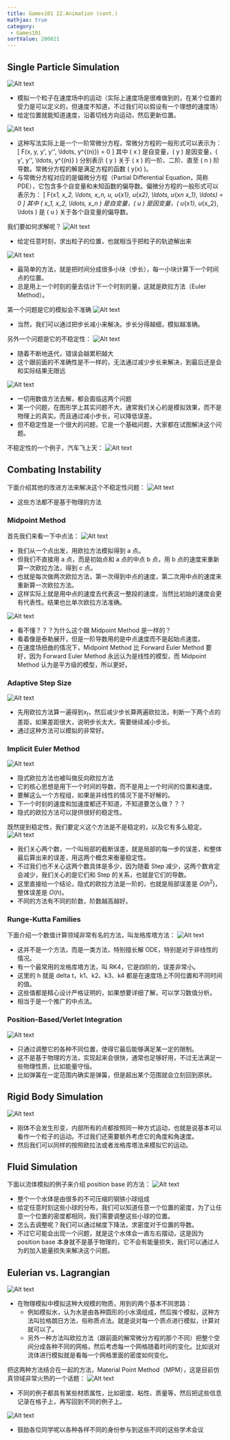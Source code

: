 ```yaml
---
title: Games101 22.Animation (cont.)
mathjax: true
category:
 - Games101
sortValue: 200021
---
```


## Single Particle Simulation

![Alt text](image.png)

- 模拟一个粒子在速度场中的运动（实际上速度场是很难做到的，在某个位置的受力是可以定义的，但速度不知道，不过我们可以假设有一个理想的速度场）
- 给定位置就能知道速度，沿着切线方向运动，然后更新位置。

![Alt text](image-1.png)

- 这种写法实际上是一个一阶常微分方程，常微分方程的一般形式可以表示为：
  \[ F(x, y, y', y'', \ldots, y^{(n)}) = 0 \]
  其中 \( x \) 是自变量，\( y \) 是因变量，\( y', y'', \ldots, y^{(n)} \) 分别表示 \( y \) 关于 \( x \) 的一阶、二阶、直至 \( n \) 阶导数。常微分方程的解是满足方程的函数 \( y(x) \)。
- 与常微分方程对应的是偏微分方程（Partial Differential Equation，简称 PDE），它包含多个自变量和未知函数的偏导数。偏微分方程的一般形式可以表示为：
  \[ F(x*1, x_2, \ldots, x_n, u, u*{x*1}, u*{x*2}, \ldots, u*{x*n x_1}, \ldots) = 0 \]
  其中 \( x_1, x_2, \ldots, x_n \) 是自变量，\( u \) 是因变量，\( u*{x*1}, u*{x_2}, \ldots \) 是 \( u \) 关于各个自变量的偏导数。

我们要如何求解呢？
![Alt text](image-2.png)

- 给定任意时刻，求出粒子的位置，也就相当于把粒子的轨迹解出来

![Alt text](image-3.png)

- 最简单的方法，就是把时间分成很多小块（步长），每一小块计算下一个时间点的位置。
- 总是用上一个时刻的量去估计下一个时刻的量，这就是欧拉方法（Euler Method）。

第一个问题是它的模拟会不准确
![Alt text](image-4.png)

- 当然，我们可以通过把步长减小来解决。步长分得越细，模拟越准确。

另外一个问题是它的不稳定性：
![Alt text](image-5.png)

- 随着不断地迭代，错误会越累积越大
- 这个跟前面的不准确性是不一样的，无法通过减少步长来解决，到最后还是会和实际结果无限远

![Alt text](image-6.png)

- 一切用数值方法去解，都会面临这两个问题
- 第一个问题，在图形学上其实问题不大，通常我们关心的是模拟效果，而不是物理上的真实。而且通过减小步长，可以降低误差。
- 但不稳定性是一个很大的问题，它是一个基础问题，大家都在试图解决这个问题。

不稳定性的一个例子，汽车飞上天：
![Alt text](image-7.png)

## Combating Instability

下面介绍其他的改进方法来解决这个不稳定性问题：
![Alt text](image-8.png)

- 这些方法都不是基于物理的方法

### Midpoint Method

首先我们来看一下中点法：
![Alt text](image-9.png)

- 我们从一个点出发，用欧拉方法模拟得到 a 点。
- 但我们不直接用 a 点，而是初始点和 a 点的中点 b 点，用 b 点的速度来重新算一次欧拉方法，得到 c 点。
- 也就是每次做两次欧拉方法，第一次得到中点的速度，第二次用中点的速度来重新算一次欧拉方法。
- 这样实际上就是用中点的速度去代表这一整段的速度，当然比初始的速度会更有代表性。结果也比单次欧拉方法准确。

![Alt text](image-10.png)

- 看不懂？？？为什么这个跟 Midpoint Method 是一样的？
- 看着像是泰勒展开，但是一阶导数用的是中点速度而不是起始点速度。
- 在速度场扭曲的情况下，Midpoint Method 比 Forward Euler Method 要好，因为 Forward Euler Method 永远认为是线性的模型，而 Midpoint Method 认为是平方级的模型，所以更好。

### Adaptive Step Size

![Alt text](image-11.png)

- 先用欧拉方法算一遍得到$x_t$，然后减少步长算两遍欧拉法，判断一下两个点的差距，如果差距很大，说明步长太大，需要继续减小步长。
- 通过这种方法可以模拟的非常好。

### Implicit Euler Method

![Alt text](image-12.png)

- 隐式欧拉方法也被叫做反向欧拉方法
- 它的核心思想是用下一个时间的导数，而不是用上一个时间的位置和速度。
- 要解这么一个方程组，如果是非线性的情况下是不好解的。
- 下一个时刻的速度和加速度都还不知道，不知道要怎么做？？？
- 隐式的欧拉方法可以提供很好的稳定性。

既然提到稳定性，我们要定义这个方法是不是稳定的，以及它有多么稳定。
![Alt text](image-13.png)

- 我们关心两个数，一个叫局部的截断误差，就是局部的每一步的误差，和整体最后算出来的误差，用这两个概念来衡量稳定性。
- 不过我们也不关心这两个数具体是多少，因为随着 Step 减少，这两个数肯定会减少，我们关心的是它们和 Step 的关系，也就是它们的导数。
- 这里直接给一个结论，隐式的欧拉方法是一阶的，也就是局部误差是 $O(h^2)$，整体误差是 $O(h)$。
- 不同的方法有不同的阶数，阶数越高越好。

### Runge-Kutta Families

下面介绍一个数值计算领域非常有名的方法，叫龙格库塔方法：
![Alt text](image-14.png)

- 这并不是一个方法，而是一类方法，特别擅长解 ODE，特别是对于非线性的情况。
- 有一个最常用的龙格库塔方法，叫 RK4，它是四阶的，误差非常小。
- 这里的 h 就是 delta t，k1、k2、k3、k4 都是在速度场上不同位置和不同时间的值。
- 这些值都是精心设计严格证明的，如果想要详细了解，可以学习数值分析。
- 相当于是一个推广的中点法。

### Position-Based/Verlet Integration

![Alt text](image-15.png)

- 只通过调整它的各种不同位置，使得它最后能够满足某一定的限制。
- 这不是基于物理的方法，实现起来会很快，通常也足够好用，不过无法满足一些物理性质，比如能量守恒。
- 比如弹簧在一定范围内确实是弹簧，但是超出某个范围就会立刻回到原状。

## Rigid Body Simulation

![Alt text](image-16.png)

- 刚体不会发生形变，内部所有的点都按照同一种方式运动，也就是说基本可以看作一个粒子的运动。不过我们还需要额外考虑它的角度和角速度。
- 然后我们可以同样的按照欧拉法或者龙格库塔法来模拟它的运动。

## Fluid Simulation

下面以流体模拟的例子来介绍 position base 的方法：
![Alt text](image-17.png)

- 整个一个水体是由很多的不可压缩的钢铁小球组成
- 给定任意时刻这些小球的分布，我们可以知道任意一个位置的密度，为了让任意一个位置的密度都相同，我们需要调整这些小球的位置。
- 怎么去调整呢？我们可以通过梯度下降法，求密度对于位置的导数。
- 不过它可能会出现一个问题，就是这个水体会一直左右摆动，这是因为 position base 本身就不是基于物理的，它不会有能量损失，我们可以通过人为的加入能量损失来解决这个问题。

## Eulerian vs. Lagrangian

![Alt text](image-18.png)

- 在物理模拟中模拟这种大规模的物质，用到的两个基本不同思路：
  - 例如模拟水，认为水是由各种圆形的小水滴组成，然后挨个模拟，这种方法叫拉格朗日方法，俗称质点法。就是说对每一个质点进行模拟，计算对就可以了。
  - 另外一种方法叫欧拉方法（跟前面的解常微分方程的那个不同）把整个空间分成各种不同的网格，然后考虑每一个网格随着时间的变化。比如说对流体进行模拟就是看每一个网格里面的密度如何变化。

把这两种方法结合在一起的方法，Material Point Method（MPM），这是目前仿真领域非常火热的一个话题：
![Alt text](image-19.png)

- 不同的例子都具有某些材质属性，比如密度、粘性、质量等，然后把这些信息记录在格子上，再写回到不同的例子上。

![Alt text](image-20.png)

- 鼓励各位同学呢以各种各样不同的身份参与到这些不同的这些学术会议
